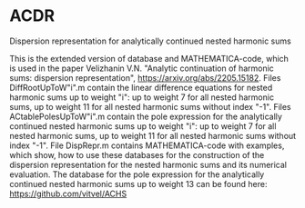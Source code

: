 # ACDR
Dispersion representation for analytically continued nested harmonic sums

This is the extended version of database and MATHEMATICA-code, which is used in the paper Velizhanin V.N. "Analytic continuation of harmonic sums: dispersion representation", https://arxiv.org/abs/2205.15182.
Files DiffRootUpToW"i".m contain the linear difference equations for nested harmonic sums up to weight "i": up to weight 7 for all nested harmonic sums, up to weight 11 for all nested harmonic sums without index "-1".
Files ACtablePolesUpToW"i".m contain the pole expression for the analytically continued nested harmonic sums up to weight "i": up to weight 7 for all nested harmonic sums, up to weight 11 for all nested harmonic sums without index "-1".
File DispRepr.m contains MATHEMATICA-code with examples, which show, how to use these databases for the construction of the dispersion representation for the nested harmonic sums and its numerical evaluation.
The database for the pole expression for the analytically continued nested harmonic sums up to weight 13 can be found here: https://github.com/vitvel/ACHS
